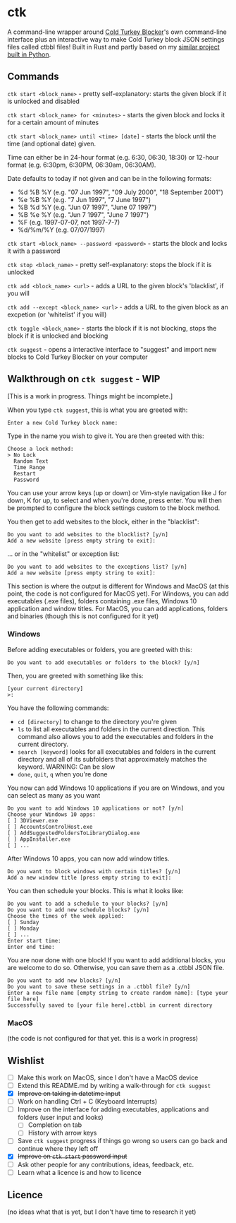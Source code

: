# ctk
A command-line wrapper around [Cold Turkey Blocker](https://getcoldturkey.com)'s own command-line interface plus an interactive way to make Cold Turkey block JSON settings files called ctbbl files! Built in Rust and partly based on my [similar project built in Python](https://github.com/ngtr6788/Cold_PyTurkey).

## Commands
`ctk start <block_name>` - pretty self-explanatory: starts the given block if it is unlocked and disabled

`ctk start <block_name> for <minutes>` - starts the given block and locks it for a certain amount of minutes

`ctk start <block_name> until <time> [date]` - starts the block until the time (and optional date) given. 

Time can either be in 24-hour format (e.g. 6:30, 06:30, 18:30) or 12-hour format (e.g. 6:30pm, 6:30PM, 06:30am, 06:30AM). 

Date defaults to today if not given and can be in the following formats:
  - %d %B %Y (e.g. "07 Jun 1997", "09 July 2000", "18 September 2001")
  - %e %B %Y (e.g. "7 Jun 1997", "7 June 1997")
  - %B %d %Y (e.g. "Jun 07 1997", "June 07 1997")
  - %B %e %Y (e.g. "Jun 7 1997", "June 7 1997")
  - %F (e.g. 1997-07-07, not 1997-7-7)
  - %d/%m/%Y (e.g. 07/07/1997)
  
`ctk start <block_name> --password <password>` - starts the block and locks it with a password

`ctk stop <block_name>` - pretty self-explanatory: stops the block if it is unlocked

`ctk add <block_name> <url>` - adds a URL to the given block's 'blacklist', if you will

`ctk add --except <block_name> <url>` - adds a URL to the given block as an excpetion (or 'whitelist' if you will)

`ctk toggle <block_name>` - starts the block if it is not blocking, stops the block if it is unlocked and blocking

`ctk suggest` - opens a interactive interface to "suggest" and import new blocks to Cold Turkey Blocker on your computer

## Walkthrough on `ctk suggest` - WIP
[This is a work in progress. Things might be incomplete.]

When you type `ctk suggest`, this is what you are greeted with:

    Enter a new Cold Turkey block name:

Type in the name you wish to give it. You are then greeted with this:

    Choose a lock method:
    > No Lock
      Random Text
      Time Range
      Restart
      Password

You can use your arrow keys (up or down) or Vim-style navigation like J for down, K for up, to select and when you're done, press enter. You will then be prompted to configure the block settings custom to the block method.

You then get to add websites to the block, either in the "blacklist":

    Do you want to add websites to the blocklist? [y/n]
    Add a new website [press empty string to exit]: 

... or in the "whitelist" or exception list:
   
    Do you want to add websites to the exceptions list? [y/n]
    Add a new website [press empty string to exit]: 

This section is where the output is different for Windows and MacOS (at this point, the code is not configured for MacOS yet). For Windows, you can add executables (.exe files), folders containing .exe files, Windows 10 application and window titles. For MacOS, you can add applications, folders and binaries (though this is not configured for it yet)

### Windows 

Before adding executables or folders, you are greeted with this:

    Do you want to add executables or folders to the block? [y/n]

Then, you are greeted with something like this:

    [your current directory]
    >: 

You have the following commands:
- `cd [directory]` to change to the directory you're given
- `ls` to list all executables and folders in the current direction. This command also allows you to add the executables and folders in the current directory. 
- `search [keyword]` looks for all executables and folders in the current directory and all of its subfolders that approximately matches the keyword. WARNING: Can be slow
- `done`, `quit`, `q` when you're done

You now can add Windows 10 applications if you are on Windows, and you can select as many as you want

    Do you want to add Windows 10 applications or not? [y/n]
    Choose your Windows 10 apps:
    [ ] 3DViewer.exe
    [ ] AccountsControlHost.exe
    [ ] AddSuggestedFoldersToLibraryDialog.exe
    [ ] AppInstaller.exe
    [ ] ...
  
After Windows 10 apps, you can now add window titles.

    Do you want to block windows with certain titles? [y/n]
    Add a new window title [press empty string to exit]:

You can then schedule your blocks. This is what it looks like:

    Do you want to add a schedule to your blocks? [y/n]
    Do you want to add new schedule blocks? [y/n]
    Choose the times of the week applied:
    [ ] Sunday
    [ ] Monday
    [ ] ...
    Enter start time:
    Enter end time:

You are now done with one block! If you want to add additional blocks, you are welcome to do so. Otherwise, you can save them as a .ctbbl JSON file.

    Do you want to add new blocks? [y/n]
    Do you want to save these settings in a .ctbbl file? [y/n]
    Enter a new file name [empty string to create random name]: [type your file here]
    Successfully saved to [your file here].ctbbl in current directory

### MacOS

(the code is not configured for that yet. this is a work in progress)

## Wishlist
- [ ] Make this work on MacOS, since I don't have a MacOS device
- [ ] Extend this README.md by writing a walk-through for `ctk suggest`
- [x] ~~Improve on taking in datetime input~~
- [ ] Work on handling Ctrl + C (Keyboard Interrupts)
- [ ] Improve on the interface for adding executables, applications and folders (user input and looks)
    - [ ] Completion on tab
    - [ ] History with arrow keys
- [ ] Save `ctk suggest` progress if things go wrong so users can go back and continue where they left off
- [x] ~~Improve on `ctk start` password input~~
- [ ] Ask other people for any contributions, ideas, feedback, etc.
- [ ] Learn what a licence is and how to licence

## Licence
(no ideas what that is yet, but I don't have time to research it yet)
